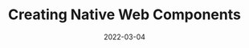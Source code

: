 ---
date: 2022-03-04
permalink: false
publisher: codrops
tags:
  - components
  - javascript
  - html
target_url: https://tympanus.net/codrops/2022/03/04/creating-native-web-components/
title: Creating Native Web Components
---